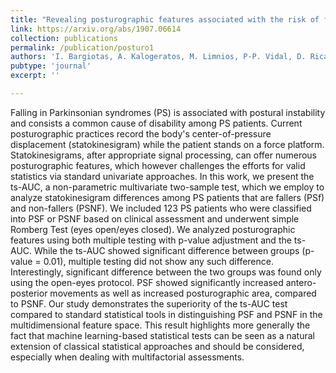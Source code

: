 ```yaml
---
title: "Revealing posturographic features associated with the risk of falling in patients with Parkinsonian syndromes via machine learning"
link: https://arxiv.org/abs/1907.06614
collection: publications
permalink: /publication/posturo1
authors: 'I. Bargiotas, A. Kalogeratos, M. Limnios, P-P. Vidal, D. Ricard, N. Vayatis'
pubtype: 'journal'
excerpt: ''

---
```

Falling in Parkinsonian syndromes (PS) is associated with postural instability and consists a common cause of disability among PS patients. Current posturographic practices record the body's center-of-pressure displacement (statokinesigram) while the patient stands on a force platform. Statokinesigrams, after appropriate signal processing, can offer numerous posturographic features, which however challenges the efforts for valid statistics via standard univariate approaches. In this work, we present the ts-AUC, a non-parametric multivariate two-sample test, which we employ to analyze statokinesigram differences among PS patients that are fallers (PSf) and non-fallers (PSNF). We included 123 PS patients who were classified into PSF or PSNF based on clinical assessment and underwent simple Romberg Test (eyes open/eyes closed). We analyzed posturographic features using both multiple testing with p-value adjustment and the ts-AUC. While the ts-AUC showed significant difference between groups (p-value = 0.01), multiple testing did not show any such difference. Interestingly, significant difference between the two groups was found only using the open-eyes protocol. PSF showed significantly increased antero-posterior movements as well as increased posturographic area, compared to PSNF. Our study demonstrates the superiority of the ts-AUC test compared to standard statistical tools in distinguishing PSF and PSNF in the multidimensional feature space. This result highlights more generally the fact that machine learning-based statistical tests can be seen as a natural extension of classical statistical approaches and should be considered, especially when dealing with multifactorial assessments.
